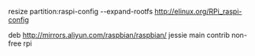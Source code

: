 resize partition:raspi-config --expand-rootfs  http://elinux.org/RPi_raspi-config

deb http://mirrors.aliyun.com/raspbian/raspbian/ jessie main contrib non-free rpi